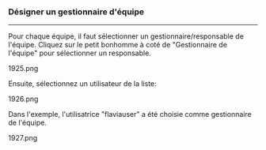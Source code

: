 ### Désigner un gestionnaire d'équipe
---

Pour chaque équipe, il faut sélectionner un gestionnaire/responsable de l'équipe. Cliquez sur le petit bonhomme à coté de "Gestionnaire de l'équipe" pour sélectionner un responsable.

1925.png

Ensuite, sélectionnez un utilisateur de la liste:

1926.png

Dans l'exemple, l'utilisatrice "flaviauser" a été choisie comme gestionnaire de l'équipe.

1927.png
